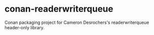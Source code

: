 # conan-readerwriterqueue

Conan packaging project for Cameron Desrochers's readerwriterqueue header-only library.